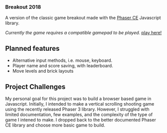 ### Breakout 2018
A version of the classic game breakout made with the [Phaser CE](https://github.com/photonstorm/phaser-ce) Javascript library.


*Currently the game requires a compatible gamepad to be played.*
[play here!](https://michebble.github.io/breakout-2018/)


##  Planned features
* Alternative input methods, i.e. mouse, keyboard.
* Player name and score saving, with leaderboard.
* Move levels and brick layouts

## Project Challenges
My personal goal for this project was to build a browser based game in Javascript. Initially, I intended to make a vertical scrolling shooting game using the recently released Phaser 3 library. However, I struggled with limited documentation, few examples, and the complexity of the type of game I intened to make. I dropped back to the better documented Phaser CE library and choose more basic game to build.

